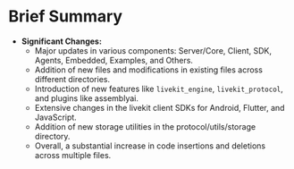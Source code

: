 # Brief Summary

- **Significant Changes:**
  - Major updates in various components: Server/Core, Client, SDK, Agents, Embedded, Examples, and Others.
  - Addition of new files and modifications in existing files across different directories.
  - Introduction of new features like `livekit_engine`, `livekit_protocol`, and plugins like assemblyai.
  - Extensive changes in the livekit client SDKs for Android, Flutter, and JavaScript.
  - Addition of new storage utilities in the protocol/utils/storage directory.
  - Overall, a substantial increase in code insertions and deletions across multiple files.